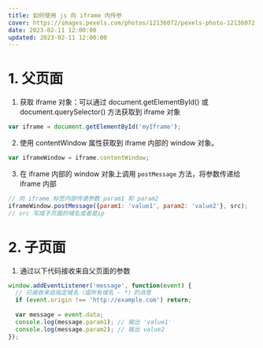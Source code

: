 ```yaml
---
title: 如何使用 js 向 iframe 内传参
cover: https://images.pexels.com/photos/12136072/pexels-photo-12136072.jpeg
date: 2023-02-11 12:00:00
updated: 2023-02-11 12:00:00
---
```

# 1. 父页面
1. 获取 iframe 对象：可以通过 document.getElementById() 或 document.querySelector() 方法获取到 iframe 对象
```js
var iframe = document.getElementById('myIframe');
```
2. 使用 contentWindow 属性获取到 iframe 内部的 window 对象。

```js
var iframeWindow = iframe.contentWindow;
```
3. 在 iframe 内部的 window 对象上调用 `postMessage` 方法，将参数传递给 iframe 内部
```js
// 向 iframe 标签内部传递参数 param1 和 param2
iframeWindow.postMessage({param1: 'value1', param2: 'value2'}, src);
// src 写成子页面的域名或者是ip
```

# 2. 子页面
1. 通过以下代码接收来自父页面的参数
```js
window.addEventListener('message', function(event) {
  // 只接收来自指定域名（或所有域名 - *）的消息
  if (event.origin !== 'http://example.com') return;
  
  var message = event.data;
  console.log(message.param1); // 输出 'value1'
  console.log(message.param2); // 输出 value2
});
```